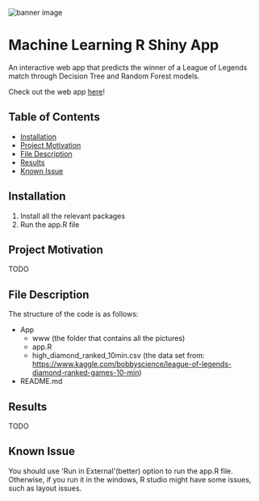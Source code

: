 ![banner image](https://wallpaperaccess.com/full/2379009.jpg)

# Machine Learning R Shiny App
An interactive web app that predicts the winner of a League of Legends match through Decision Tree and Random Forest models.

Check out the web app [here](https://mattlim96.shinyapps.io/league_of_legends_classification/)!

## Table of Contents
* [Installation](#Installation)
* [Project Motivation](#motivation)
* [File Description](#description)
* [Results](#Results)
* [Known Issue](#issue)

## Installation
1. Install all the relevant packages
2. Run the app.R file

## Project Motivation <a name="motivation"></a>
TODO

## File Description <a name="description"></a>
The structure of the code is as follows:
- App
  - www (the folder that contains all the pictures) 
  - app.R
  - high_diamond_ranked_10min.csv (the data set from: https://www.kaggle.com/bobbyscience/league-of-legends-diamond-ranked-games-10-min)
- README.md

## Results
TODO

## Known Issue <a name="issue"></a>
You should use 'Run in External'(better) option to run the app.R file. Otherwise, if you run it in the windows, R studio might have some issues, such as layout issues.

